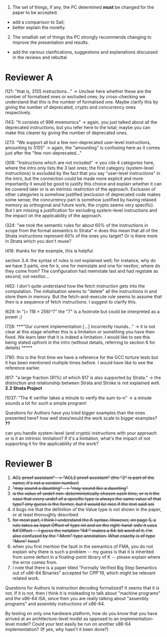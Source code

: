 1. The set of things, if any, the PC determined **must** be changed for the
paper to be accepted.

- add a comparison to Sail;
- better explain the novelty.

2. The smallish set of things the PC strongly recommends changing to
improve the presentation and results.

- add the various clarifications, suggestions and explanations
  discussed in the reviews and rebuttal

Reviewer A
==========
l121: "that is, 3155 instructions..." -> Unclear here whether these are the number of formalised ones or excluded ones; by cross-checking we understand that this is the number of formalised one. Maybe clarify this by giving the number of deprecated, crypto and concurrency ones respectively.

l143: "It consists of 996 mnemonics" -> again, you just talked about all the deprecated instructions, but you refer here to the total; maybe you can make this clearer by giving the number of deprecated ones.

l273: "We support all but a few non-deprecated user-level instructions, amounting to 3155" -> again, the "amounting" is confusing here as it comes just after the "few non-deprecated..."

l308: "Instructions which are not included" -> you cite 4 categories here, where the intro only lists the 3 last ones; the first category (system-level instructions) is excluded by the fact that you say "user-level instructions" in the intro, but the connection could be made more explicit and more importantly it would be good to justify this choice and explain whether it can be covered later or is an intrinsic restriction of the approach. Exclusion of other categories is somehow justified (exclusion of deprecated code makes some sense; the concurrency part is somehow justified by having relaxed memory as orthogonal and future work; the crypto seems very specific). But I am missing a justification for excluding system-level instructions and the impact on the applicability of the approach.

l324: "we took the semantic rules for about 60% of the instructions in scope from the formal semantics in Strata"-> does this mean that all of the Strata instructions represent 60% of the ones you target? Or is there more in Strata which you don't reuse?

l416: thanks for the example, this is helpful.

section 3.4: the syntax of rules is not explained well; for instance, why do we have 3 parts, one for k, one for memstate and one for nextloc; where do they come from? The configuration had memstate last and had regstate as second, not nextloc...

l462: I don't quite understand how the fetch instruction gets into the computation. The initialisation seems to "delete" all the instructions in <k> and store them in memory. But the fetch-and-execute rule seems to assume that then <k> is a sequence of fetch instructions. I suggest to clarify this.

l629: In "(= 118 × 256)^7" the "7" is a footnote but could be interpreted as a power ;)

l728: ***"Our current implementation [...] incorrectly rounds..." -> it is not clear at this stage whether this is a limitation or something you have then fixed. We learn later that it is indeed a limitation. I would like to see this being stated upfront in the intro (without details, referring to section 6 for details) *****

l790: this is the first time we have a reference for the GCC torture tests but it has been mentioned multiple times before. I would have like to see the reference earlier.

l817: "a large fraction (81%) of which 817 is also supported by Strata." -> the distinction and relationship between Strata and Stroke is not explained well. **2.2 Strata Project**

l1037: "The K verifier takes a minute to verify the sum-to-n" -> a minute sounds a lot for such a simple program!

Questions for Authors
have you tried bigger examples than the ones presented here? how well does/would the work scale to bigger examples? **??**

can you handle system-level (and crypto) instructions with your approach or is it an intrinsic limitation? If it's a limitation, what's the impact of not supporting it for the applicability of the work?


Reviewer B
=========
1. ~~ACL proof assistant" --> "ACL2 proof assistant" (the "2" is part of the name; it's not a version number)~~
2. ~~"may sound a daunting" --> "may sound like a daunting"~~
3. ~~is the value of undef non-deterministically chosen each time, or is it the case that every undef of a specific type is always the same value of that type? (my guess is the former, but it would be nice if the text said so)~~
4. it bugs me that the definition of the Value type is not shown in the paper, or at least thoroughly described
5. ~~for most part, I think I understand the K syntax. However, on page 5, a rule takes as input Offset of type int and on the right-hand-side it uses 64'Offset -- I guess the notation "64'" makes a 64-bit word of it. I'm also confused by the ":Mem" type annotation. What exactly is of type "Mem" here?~~
6. when you first mention the fault in the semantics of FMA, you do not explain why there is such a problem -- my guess is that it is inherited from some defect in a floating-point library of K -- please explain where the error comes from.
7. I note that there is a paper titled "Formally Verified Big Step Semantics out of x86-64 Binaries" accepted for CPP'19, which might be relevant related work.

Questions for Authors
Is instruction decoding formalized? It seems that it is not. If it is not, then I think it is misleading to talk about "machine programs" and the x86-64 ISA, since then you are really talking about "assembly programs" and assembly instructions of x86-64.

By testing on only one hardware platform, how do you know that you have arrived at an architecture-level model as opposed to an implementation-level model? Could your test easily be run on another x86-64 implementation? (If yes, why hasn't it been done?)
